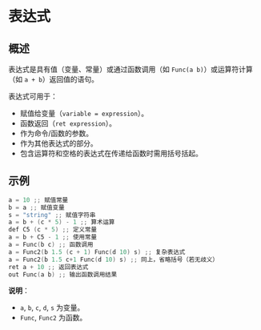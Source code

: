 # 表达式

## 概述
表达式是具有值（变量、常量）或通过函数调用（如 `Func(a b)`）或运算符计算（如 `a + b`）返回值的语句。

表达式可用于：
- 赋值给变量（`variable = expression`）。
- 函数返回（`ret expression`）。
- 作为命令/函数的参数。
- 作为其他表达式的部分。
- 包含运算符和空格的表达式在传递给函数时需用括号括起。

## 示例
```cpp
a = 10 ;; 赋值常量
b = a ;; 赋值变量
s = "string" ;; 赋值字符串
a = b + (c * 5) - 1 ;; 算术运算
def C5 (c * 5) ;; 定义常量
a = b + C5 - 1 ;; 使用常量
a = Func(b c) ;; 函数调用
a = Func2(b 1.5 (c + 1) Func(d 10) s) ;; 复杂表达式
a = Func2(b 1.5 c+1 Func(d 10) s) ;; 同上，省略括号（若无歧义）
ret a + 10 ;; 返回表达式
out Func(a b) ;; 输出函数调用结果
```

**说明**：
- `a`, `b`, `c`, `d`, `s` 为变量。
- `Func`, `Func2` 为函数。
